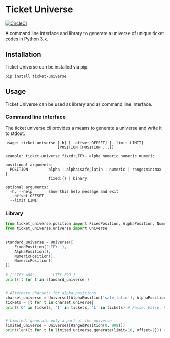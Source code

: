 # Ticket Universe

[![CircleCI](https://circleci.com/gh/lotify/ticket_universe/tree/master.svg?style=svg)](https://circleci.com/gh/lotify/ticket_universe/tree/master)

A command line interface and library to generate a universe of unique ticket codes in Python 3.x.

## Installation
Ticket Universe can be installed via pip:

`pip install ticket-universe`

## Usage
Ticket Universe can be used as library and as command line interface.

### Command line interface
The ticket universe cli provides a means to generate a universe and write
it to stdout.

```
usage: ticket-universe [-h] [--offset OFFSET] [--limit LIMIT]
                       [POSITION [POSITION ...]]

example: ticket-universe fixed:LTFY- alpha numeric numeric numeric

positional arguments:
  POSITION         alpha | alpha:safe_latin | numeric | range:min:max |
                   fixed:{} | binary

optional arguments:
  -h, --help       show this help message and exit
  --offset OFFSET
  --limit LIMIT
```


### Library
```python
from ticket_universe.position import FixedPosition, AlphaPosition, NumericPosition, RangedPosition
from ticket_universe.universe import Universe


standard_universe = Universe([
    FixedPosition('LTFY-'),
    AlphaPosition(),
    NumericPosition(),
    NumericPosition()
])

# ['LTFY-A00', ..., 'LTFY-Z99']
print([t for t in standard_universe])


# Alternate charsets for alpha positions
charset_universe = Universe([AlphaPosition('safe_latin'), AlphaPosition('safe_latin')])
tickets = [t for t in charset_universe]
print('O' in tickets, 'I' in tickets, 'L' in tickets) # False, False, False


# Limited, generate only a part of the universe
limited_universe = Universe([RangedPosition(0, 999)])
print(len([t for t in limited_universe.generate(limit=10, offset=2])) #8
```
